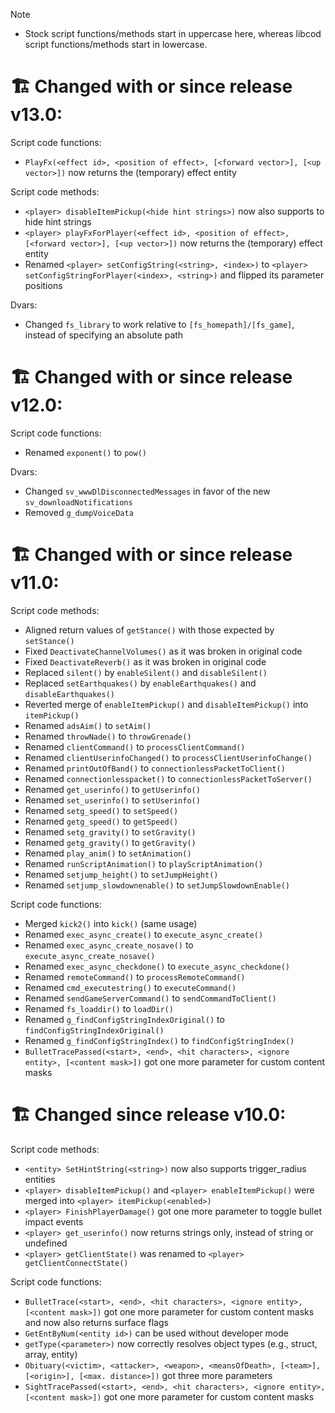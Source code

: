 > [!NOTE]
> * Stock script functions/methods start in uppercase here, whereas libcod script functions/methods start in lowercase.

# 🏗 Changed with or since release v13.0:

Script code functions:
  * `PlayFx(<effect id>, <position of effect>, [<forward vector>], [<up vector>])` now returns the (temporary) effect entity

Script code methods:
  * `<player> disableItemPickup(<hide hint strings>)` now also supports to hide hint strings
  * `<player> playFxForPlayer(<effect id>, <position of effect>, [<forward vector>], [<up vector>])` now returns the (temporary) effect entity
  * Renamed `<player> setConfigString(<string>, <index>)` to `<player> setConfigStringForPlayer(<index>, <string>)` and flipped its parameter positions

Dvars:
  * Changed `fs_library` to work relative to `[fs_homepath]/[fs_game]`, instead of specifying an absolute path

# 🏗 Changed with or since release v12.0:

Script code functions:
  * Renamed `exponent()` to `pow()`

Dvars:
  * Changed `sv_wwwDlDisconnectedMessages` in favor of the new `sv_downloadNotifications`
  * Removed `g_dumpVoiceData`

# 🏗 Changed with or since release v11.0:

Script code methods:
  * Aligned return values of `getStance()` with those expected by `setStance()`
  * Fixed `DeactivateChannelVolumes()` as it was broken in original code
  * Fixed `DeactivateReverb()` as it was broken in original code
  * Replaced `silent()` by `enableSilent()` and `disableSilent()`
  * Replaced `setEarthquakes()` by `enableEarthquakes()` and `disableEarthquakes()`
  * Reverted merge of `enableItemPickup()` and `disableItemPickup()` into `itemPickup()`
  * Renamed `adsAim()` to `setAim()`
  * Renamed `throwNade()` to `throwGrenade()`
  * Renamed `clientCommand()` to `processClientCommand()`
  * Renamed `clientUserinfoChanged()` to `processClientUserinfoChange()`
  * Renamed `printOutOfBand()` to `connectionlessPacketToClient()`
  * Renamed `connectionlesspacket()` to `connectionlessPacketToServer()`
  * Renamed `get_userinfo()` to `getUserinfo()`
  * Renamed `set_userinfo()` to `setUserinfo()`
  * Renamed `setg_speed()` to `setSpeed()`
  * Renamed `getg_speed()` to `getSpeed()`
  * Renamed `setg_gravity()` to `setGravity()`
  * Renamed `getg_gravity()` to `getGravity()`
  * Renamed `play_anim()` to `setAnimation()`
  * Renamed `runScriptAnimation()` to `playScriptAnimation()`
  * Renamed `setjump_height()` to `setJumpHeight()`
  * Renamed `setjump_slowdownenable()` to `setJumpSlowdownEnable()`

Script code functions:
  * Merged `kick2()` into `kick()` (same usage)
  * Renamed `exec_async_create()` to `execute_async_create()`
  * Renamed `exec_async_create_nosave()` to `execute_async_create_nosave()`
  * Renamed `exec_async_checkdone()` to `execute_async_checkdone()`
  * Renamed `remoteCommand()` to `processRemoteCommand()`
  * Renamed `cmd_executestring()` to `executeCommand()`
  * Renamed `sendGameServerCommand()` to `sendCommandToClient()`
  * Renamed `fs_loaddir()` to `loadDir()`
  * Renamed `g_findConfigStringIndexOriginal()` to `findConfigStringIndexOriginal()`
  * Renamed `g_findConfigStringIndex()` to `findConfigStringIndex()`
  * `BulletTracePassed(<start>, <end>, <hit characters>, <ignore entity>, [<content mask>])` got one more parameter for custom content masks

# 🏗 Changed since release v10.0:

Script code methods:
  * `<entity> SetHintString(<string>)` now also supports trigger_radius entities
  * `<player> disableItemPickup()` and `<player> enableItemPickup()` were merged into `<player> itemPickup(<enabled>)`
  * `<player> FinishPlayerDamage()` got one more parameter to toggle bullet impact events
  * `<player> get_userinfo()` now returns strings only, instead of string or undefined
  * `<player> getClientState()` was renamed to `<player> getClientConnectState()`

Script code functions:
  * `BulletTrace(<start>, <end>, <hit characters>, <ignore entity>, [<content mask>])` got one more parameter for custom content masks and now also returns surface flags
  * `GetEntByNum(<entity id>)` can be used without developer mode
  * `getType(<parameter>)` now correctly resolves object types (e.g., struct, array, entity)
  * `Obituary(<victim>, <attacker>, <weapon>, <meansOfDeath>, [<team>], [<origin>], [<max. distance>])` got three more parameters
  * `SightTracePassed(<start>, <end>, <hit characters>, <ignore entity>, [<content mask>])` got one more parameter for custom content masks